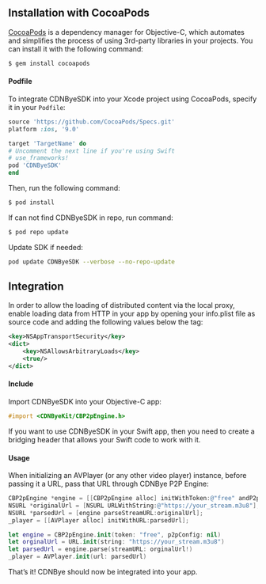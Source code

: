 
## Installation with CocoaPods

[CocoaPods](http://cocoapods.org) is a dependency manager for Objective-C, which automates and simplifies the process of using 3rd-party libraries in your projects. You can install it with the following command:

```bash
$ gem install cocoapods
```

#### Podfile

To integrate CDNByeSDK into your Xcode project using CocoaPods, specify it in your `Podfile`:
```ruby
source 'https://github.com/CocoaPods/Specs.git'
platform :ios, '9.0'

target 'TargetName' do
# Uncomment the next line if you're using Swift
# use_frameworks!   
pod 'CDNByeSDK'
end
```

Then, run the following command:
```bash
$ pod install
```

If can not find CDNByeSDK in repo, run command:
```bash
$ pod repo update
```

Update SDK if needed:
```bash
pod update CDNByeSDK --verbose --no-repo-update
```

## Integration
In order to allow the loading of distributed content via the local proxy, enable loading data from HTTP in your app by opening your info.plist file as source code and adding the following values below the </dict> tag:
```xml
<key>NSAppTransportSecurity</key>
<dict>
    <key>NSAllowsArbitraryLoads</key>
    <true/>
</dict>
```

#### Include
Import CDNByeSDK into your Objective-C app:
```objectivec
#import <CDNByeKit/CBP2pEngine.h>
```
If you want to use CDNByeSDK in your Swift app, then you need to create a bridging header that allows your Swift code to work with it.

#### Usage
When initializing an AVPlayer (or any other video player) instance, before passing it a URL, pass that URL through CDNBye P2P Engine:
```objectivec
CBP2pEngine *engine = [[CBP2pEngine alloc] initWithToken:@"free" andP2pConfig:nil];
NSURL *originalUrl = [NSURL URLWithString:@"https://your_stream.m3u8"];
NSURL *parsedUrl = [engine parseStreamURL:originalUrl];
_player = [[AVPlayer alloc] initWithURL:parsedUrl];
```
```swift
let engine = CBP2pEngine.init(token: "free", p2pConfig: nil)
let orginalUrl = URL.init(string: "https://your_stream.m3u8")
let parsedUrl = engine.parse(streamURL: orginalUrl!)
_player = AVPlayer.init(url: parsedUrl)
```
That’s it! CDNBye should now be integrated into your app.

